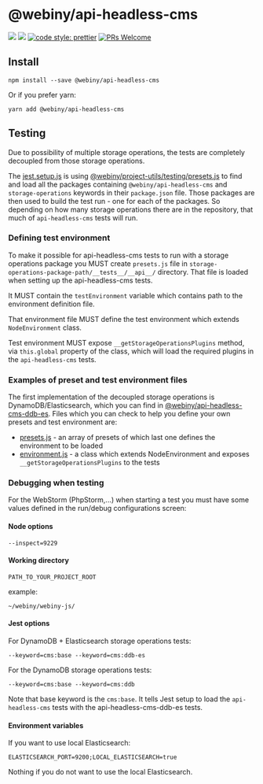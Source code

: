 # @webiny/api-headless-cms

[![](https://img.shields.io/npm/dw/@webiny/api-headless-cms.svg)](https://www.npmjs.com/package/@webiny/api-headless-cms)
[![](https://img.shields.io/npm/v/@webiny/api-headless-cms.svg)](https://www.npmjs.com/package/@webiny/api-headless-cms)
[![code style: prettier](https://img.shields.io/badge/code_style-prettier-ff69b4.svg?style=flat-square)](https://github.com/prettier/prettier)
[![PRs Welcome](https://img.shields.io/badge/PRs-welcome-brightgreen.svg?style=flat-square)](http://makeapullrequest.com)

## Install

```
npm install --save @webiny/api-headless-cms
```

Or if you prefer yarn:

```
yarn add @webiny/api-headless-cms
```

## Testing
Due to possibility of multiple storage operations, the tests are completely decoupled from those storage operations.

The [jest.setup.js](./jest.setup.js) is using [@webiny/project-utils/testing/presets.js](../project-utils/testing/presets/index.js) to find and load all the packages containing `@webiny/api-headless-cms` and `storage-operations` keywords in their `package.json` file.
Those packages are then used to build the test run - one for each of the packages. So depending on how many storage operations there are in the repository, that much of `api-headless-cms` tests will run.

### Defining test environment
To make it possible for api-headless-cms tests to run with a storage operations package you MUST create `presets.js` file in `storage-operations-package-path/__tests__/__api__/` directory. That file is loaded when setting up the api-headless-cms tests.

It MUST contain the `testEnvironment` variable which contains path to the environment definition file.

That environment file MUST define the test environment which extends `NodeEnvironment` class.

Test environment MUST expose `__getStorageOperationsPlugins` method, via `this.global` property of the class, which will load the required plugins in the `api-headless-cms` tests.


### Examples of preset and test environment files

The first implementation of the decoupled storage operations is DynamoDB/Elasticsearch, which you can find in [@webiny/api-headless-cms-ddb-es](../api-headless-cms-ddb-es).
Files which you can check to help you define your own presets and test environment are:
* [presets.js](../api-headless-cms-ddb-es/__tests__/__api__/presets.js) - an array of presets of which last one defines the environment to be loaded
* [environment.js](../api-headless-cms-ddb-es/__tests__/__api__/environment.js) - a class which extends NodeEnvironment and exposes `__getStorageOperationsPlugins` to the tests

### Debugging when testing
For the WebStorm (PhpStorm,...) when starting a test you must have some values defined in the run/debug configurations screen:
#### Node options
`````
--inspect=9229
`````
#### Working directory
`````
PATH_TO_YOUR_PROJECT_ROOT
`````
example:
````
~/webiny/webiny-js/
````
#### Jest options
For DynamoDB + Elasticsearch storage operations tests:
`````
--keyword=cms:base --keyword=cms:ddb-es
`````
For the DynamoDB storage operations tests:
`````
--keyword=cms:base --keyword=cms:ddb
`````
Note that base keyword is the `cms:base`. It tells Jest setup to load the `api-headless-cms` tests with the api-headless-cms-ddb-es tests.

#### Environment variables
If you want to use local Elasticsearch:
`````
ELASTICSEARCH_PORT=9200;LOCAL_ELASTICSEARCH=true
`````
Nothing if you do not want to use the local Elasticsearch.